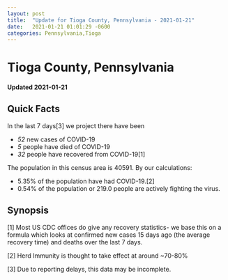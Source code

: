 ```yaml
---
layout: post
title:  "Update for Tioga County, Pennsylvania - 2021-01-21"
date:   2021-01-21 01:01:29 -0600
categories: Pennsylvania,Tioga
---
```


# Tioga County, Pennsylvania
#### Updated 2021-01-21

## Quick Facts

In the last 7 days[3] we project there have been
- *52* new cases of COVID-19
- *5* people have died of COVID-19
- *32* people have recovered from COVID-19[1]

The population in this census area is 40591. By our calculations:
- 5.35% of the population have had COVID-19.[2]
- 0.54% of the population or 219.0 people are actively fighting the virus.

## Synopsis




[1] Most US CDC offices do give any recovery statistics- we base this on a formula which looks at confirmed new cases
15 days ago (the average recovery time) and deaths over the last 7 days.

[2] Herd Immunity is thought to take effect at around ~70-80%

[3] Due to reporting delays, this data may be incomplete.
 
    